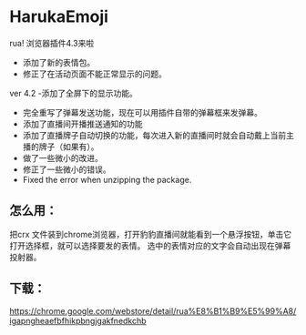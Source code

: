 # HarukaEmoji
rua!
浏览器插件4.3来啦
- 添加了新的表情包。
- 修正了在活动页面不能正常显示的问题。

ver 4.2
-添加了全屏下的显示功能。
- 完全重写了弹幕发送功能，现在可以用插件自带的弹幕框来发弹幕。
- 添加了直播间开播推送通知的功能
- 添加了直播牌子自动切换的功能，每次进入新的直播间时就会自动戴上当前主播的牌子（如果有）。
- 做了一些微小的改进。
- 修正了一些微小的错误。
- Fixed the error when unzipping the package.

## 怎么用：
把crx 文件装到chrome浏览器，打开豹豹直播间就能看到一个悬浮按钮，单击它打开选择框，就可以选择要发的表情。
选中的表情对应的文字会自动出现在弹幕投射器。

## 下载：
https://chrome.google.com/webstore/detail/rua%E8%B1%B9%E5%99%A8/igapngheaefbfhikpbngjgakfnedkchb
